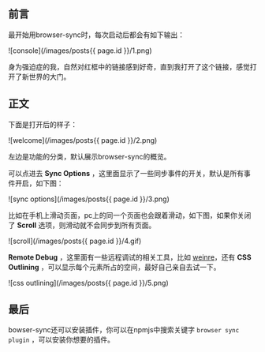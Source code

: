 <!-- ---
layout: post
title: browser-sync中的一些不为人之的秘密
image: 6.jpg
excerpt: web前端开发中的脚手架，大家基本都会用到browser-sync，但是我发现周围好多人仅仅只知道它能实现自动刷新的功能，然而它还有很多更加强大的功能。
category: 开发
tags: 前端 工具
date: 2017-01-14 18:25:34 +0800
--- -->

## 前言

最开始用browser-sync时，每次启动后都会有如下输出：

![console](/images/posts{{ page.id }}/1.png)

身为强迫症的我，自然对红框中的链接感到好奇，直到我打开了这个链接，感觉打开了新世界的大门。

## 正文

下面是打开后的样子：

![welcome](/images/posts{{ page.id }}/2.png)

左边是功能的分类，默认展示browser-sync的概览。

可以点进去 **Sync Options** ，这里面显示了一些同步事件的开关，默认是所有事件开启，如下图：

![sync options](/images/posts{{ page.id }}/3.png)

比如在手机上滑动页面，pc上的同一个页面也会跟着滑动，如下图，如果你关闭了 **Scroll** 选项，则滑动就不会同步到所有页面。

![scroll](/images/posts{{ page.id }}/4.gif)

**Remote Debug** ，这里面有一些远程调试的相关工具，比如 <a href="http://people.apache.org/~pmuellr/weinre/docs/latest/Home.html" target="_blank">weinre</a>，还有 **CSS Outlining** ，可以显示每个元素所占的空间，最好自己亲自去试一下。

![css outlining](/images/posts{{ page.id }}/5.png)

## 最后

bowser-sync还可以安装插件，你可以在npmjs中搜索关键字 `browser sync plugin` ，可以安装你想要的插件。
